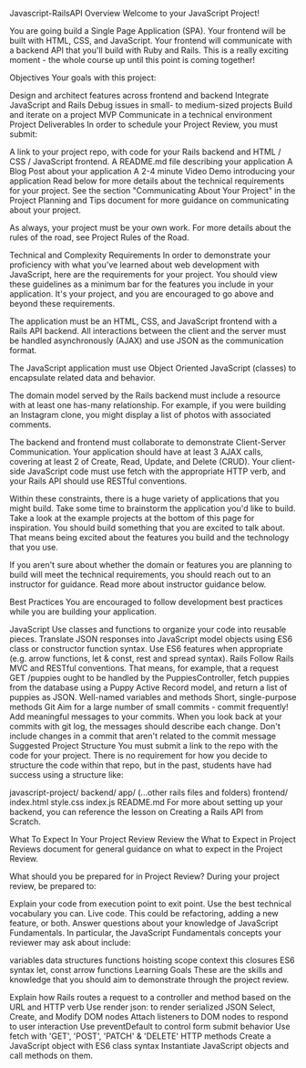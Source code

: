 Javascript-RailsAPI
Overview
Welcome to your JavaScript Project!

You are going build a Single Page Application (SPA). Your frontend will be built with HTML, CSS, and JavaScript. Your frontend will communicate with a backend API that you'll build with Ruby and Rails. This is a really exciting moment - the whole course up until this point is coming together!

Objectives
Your goals with this project:

Design and architect features across frontend and backend Integrate JavaScript and Rails Debug issues in small- to medium-sized projects Build and iterate on a project MVP Communicate in a technical environment Project Deliverables In order to schedule your Project Review, you must submit:

A link to your project repo, with code for your Rails backend and HTML / CSS / JavaScript frontend. A README.md file describing your application A Blog Post about your application A 2-4 minute Video Demo introducing your application Read below for more details about the technical requirements for your project. See the section "Communicating About Your Project" in the Project Planning and Tips document for more guidance on communicating about your project.

As always, your project must be your own work. For more details about the rules of the road, see Project Rules of the Road.

Technical and Complexity Requirements
In order to demonstrate your proficiency with what you've learned about web development with JavaScript, here are the requirements for your project. You should view these guidelines as a minimum bar for the features you include in your application. It's your project, and you are encouraged to go above and beyond these requirements.

The application must be an HTML, CSS, and JavaScript frontend with a Rails API backend. All interactions between the client and the server must be handled asynchronously (AJAX) and use JSON as the communication format.

The JavaScript application must use Object Oriented JavaScript (classes) to encapsulate related data and behavior.

The domain model served by the Rails backend must include a resource with at least one has-many relationship. For example, if you were building an Instagram clone, you might display a list of photos with associated comments.

The backend and frontend must collaborate to demonstrate Client-Server Communication. Your application should have at least 3 AJAX calls, covering at least 2 of Create, Read, Update, and Delete (CRUD). Your client-side JavaScript code must use fetch with the appropriate HTTP verb, and your Rails API should use RESTful conventions.

Within these constraints, there is a huge variety of applications that you might build. Take some time to brainstorm the application you'd like to build. Take a look at the example projects at the bottom of this page for inspiration. You should build something that you are excited to talk about. That means being excited about the features you build and the technology that you use.

If you aren't sure about whether the domain or features you are planning to build will meet the technical requirements, you should reach out to an instructor for guidance. Read more about instructor guidance below.

Best Practices
You are encouraged to follow development best practices while you are building your application.

JavaScript Use classes and functions to organize your code into reusable pieces. Translate JSON responses into JavaScript model objects using ES6 class or constructor function syntax. Use ES6 features when appropriate (e.g. arrow functions, let & const, rest and spread syntax). Rails Follow Rails MVC and RESTful conventions. That means, for example, that a request GET /puppies ought to be handled by the PuppiesController, fetch puppies from the database using a Puppy Active Record model, and return a list of puppies as JSON. Well-named variables and methods Short, single-purpose methods Git Aim for a large number of small commits - commit frequently! Add meaningful messages to your commits. When you look back at your commits with git log, the messages should describe each change. Don't include changes in a commit that aren't related to the commit message Suggested Project Structure You must submit a link to the repo with the code for your project. There is no requirement for how you decide to structure the code within that repo, but in the past, students have had success using a structure like:

javascript-project/ backend/ app/ (...other rails files and folders) frontend/ index.html style.css index.js README.md For more about setting up your backend, you can reference the lesson on Creating a Rails API from Scratch.

What To Expect In Your Project Review Review the What to Expect in Project Reviews document for general guidance on what to expect in the Project Review.

What should you be prepared for in Project Review? During your project review, be prepared to:

Explain your code from execution point to exit point. Use the best technical vocabulary you can. Live code. This could be refactoring, adding a new feature, or both. Answer questions about your knowledge of JavaScript Fundamentals. In particular, the JavaScript Fundamentals concepts your reviewer may ask about include:

variables data structures functions hoisting scope context this closures ES6 syntax let, const arrow functions Learning Goals These are the skills and knowledge that you should aim to demonstrate through the project review.

Explain how Rails routes a request to a controller and method based on the URL and HTTP verb Use render json: to render serialized JSON Select, Create, and Modify DOM nodes Attach listeners to DOM nodes to respond to user interaction Use preventDefault to control form submit behavior Use fetch with 'GET', 'POST', 'PATCH' & 'DELETE' HTTP methods Create a JavaScript object with ES6 class syntax Instantiate JavaScript objects and call methods on them.